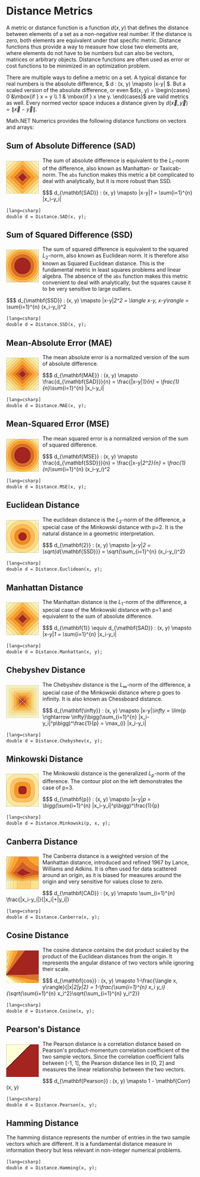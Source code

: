 Distance Metrics
================

A metric or distance function is a function $d(x,y)$ that defines the distance
between elements of a set as a non-negative real number. If the distance is zero, both elements are equivalent
under that specific metric. Distance functions thus provide a way to measure how close two elements are, where elements
do not have to be numbers but can also be vectors, matrices or arbitrary objects. Distance functions are often used
as error or cost functions to be minimized in an optimization problem.

There are multiple ways to define a metric on a set. A typical distance for real numbers is the absolute difference,
$ d : (x, y) \mapsto |x-y| $. But a scaled version of the absolute difference, or even $d(x, y) = \begin{cases} 0 &\mbox{if } x = y \\ 1 & \mbox{if } x \ne y. \end{cases}$
are valid metrics as well. Every normed vector space induces a distance given by $d(\vec x, \vec y) = \|\vec x - \vec y\|$.

Math.NET Numerics provides the following distance functions on vectors and arrays:


Sum of Absolute Difference (SAD)
--------------------------------

<img src="DistanceSAD.png" style="width:87px; height:87px; float:left; margin:10px 10px 10px 0;" />

The sum of absolute difference is equivalent to the $L_1$-norm of the difference, also known as Manhattan- or Taxicab-norm.
The `abs` function makes this metric a bit complicated to deal with analytically, but it is more robust than SSD.

$$$
d_{\mathbf{SAD}} : (x, y) \mapsto \|x-y\|_1 = \sum_{i=1}^{n} |x_i-y_i|

    [lang=csharp]
    double d = Distance.SAD(x, y);


Sum of Squared Difference (SSD)
-------------------------------

<img src="DistanceSSD.png" style="width:87px; height:87px; float:left; margin:10px 10px 10px 0;" />

The sum of squared difference is equivalent to the squared $L_2$-norm, also known as Euclidean norm.
It is therefore also known as Squared Euclidean distance.
This is the fundamental metric in least squares problems and linear algebra. The absence of the `abs`
function makes this metric convenient to deal with analytically, but the squares cause it to be very
sensitive to large outliers.

$$$
d_{\mathbf{SSD}} : (x, y) \mapsto \|x-y\|_2^2 = \langle x-y, x-y\rangle = \sum_{i=1}^{n} (x_i-y_i)^2

    [lang=csharp]
    double d = Distance.SSD(x, y);


Mean-Absolute Error (MAE)
-------------------------

<img src="DistanceMAE.png" style="width:87px; height:87px; float:left; margin:10px 10px 10px 0;" />

The mean absolute error is a normalized version of the sum of absolute difference.

$$$
d_{\mathbf{MAE}} : (x, y) \mapsto \frac{d_{\mathbf{SAD}}}{n} = \frac{\|x-y\|_1}{n} = \frac{1}{n}\sum_{i=1}^{n} |x_i-y_i|

    [lang=csharp]
    double d = Distance.MAE(x, y);


Mean-Squared Error (MSE)
------------------------

<img src="DistanceMSE.png" style="width:87px; height:87px; float:left; margin:10px 10px 10px 0;" />

The mean squared error is a normalized version of the sum of squared difference.

$$$
d_{\mathbf{MSE}} : (x, y) \mapsto \frac{d_{\mathbf{SSD}}}{n} = \frac{\|x-y\|_2^2}{n} = \frac{1}{n}\sum_{i=1}^{n} (x_i-y_i)^2

    [lang=csharp]
    double d = Distance.MSE(x, y);


Euclidean Distance
------------------

<img src="DistanceEuclidean.png" style="width:87px; height:87px; float:left; margin:10px 10px 10px 0;" />

The euclidean distance is the $L_2$-norm of the difference, a special case of the Minkowski distance with p=2.
It is the natural distance in a geometric interpretation.

$$$
d_{\mathbf{2}} : (x, y) \mapsto \|x-y\|_2 = \sqrt{d_{\mathbf{SSD}}} = \sqrt{\sum_{i=1}^{n} (x_i-y_i)^2}

    [lang=csharp]
    double d = Distance.Euclidean(x, y);


Manhattan Distance
------------------

<img src="DistanceManhattan.png" style="width:87px; height:87px; float:left; margin:10px 10px 10px 0;" />

The Manhattan distance is the $L_1$-norm of the difference, a special case of the Minkowski distance with p=1
and equivalent to the sum of absolute difference.

$$$
d_{\mathbf{1}} \equiv d_{\mathbf{SAD}} : (x, y) \mapsto \|x-y\|_1 = \sum_{i=1}^{n} |x_i-y_i|

    [lang=csharp]
    double d = Distance.Manhattan(x, y);


Chebyshev Distance
------------------

<img src="DistanceChebyshev.png" style="width:87px; height:87px; float:left; margin:10px 10px 10px 0;" />

The Chebyshev distance is the $L_\infty$-norm of the difference, a special case of the Minkowski distance
where p goes to infinity. It is also known as Chessboard distance. 

$$$
d_{\mathbf{\infty}} : (x, y) \mapsto \|x-y\|_\infty = \lim_{p \rightarrow \infty}\bigg(\sum_{i=1}^{n} |x_i-y_i|^p\bigg)^\frac{1}{p} = \max_{i} |x_i-y_i|

    [lang=csharp]
    double d = Distance.Chebyshev(x, y);


Minkowski Distance
------------------

<img src="DistanceMinkowski3.png" style="width:87px; height:87px; float:left; margin:10px 10px 10px 0;" />

The Minkowski distance is the generalized $L_p$-norm of the difference.
The contour plot on the left demonstrates the case of p=3.

$$$
d_{\mathbf{p}} : (x, y) \mapsto \|x-y\|_p = \bigg(\sum_{i=1}^{n} |x_i-y_i|^p\bigg)^\frac{1}{p}

    [lang=csharp]
    double d = Distance.Minkowski(p, x, y);


Canberra Distance
-----------------

<img src="DistanceCanberra.png" style="width:87px; height:87px; float:left; margin:10px 10px 10px 0;" />

The Canberra distance is a weighted version of the Manhattan distance, introduced and refined 1967 by Lance, Williams and Adkins.
It is often used for data scattered around an origin, as it is biased for measures around the origin and very sensitive for values close to zero.

$$$
d_{\mathbf{CAD}} : (x, y) \mapsto \sum_{i=1}^{n} \frac{|x_i-y_i|}{|x_i|+|y_i|}

    [lang=csharp]
    double d = Distance.Canberra(x, y);


Cosine Distance
---------------

<img src="DistanceCosine.png" style="width:87px; height:87px; float:left; margin:10px 10px 10px 0;" />

The cosine distance contains the dot product scaled by the product of the Euclidean distances from the origin.
It represents the angular distance of two vectors while ignoring their scale.

$$$
d_{\mathbf{cos}} : (x, y) \mapsto 1-\frac{\langle x, y\rangle}{\|x\|_2\|y\|_2} = 1-\frac{\sum_{i=1}^{n} x_i y_i}{\sqrt{\sum_{i=1}^{n} x_i^2}\sqrt{\sum_{i=1}^{n} y_i^2}}

    [lang=csharp]
    double d = Distance.Cosine(x, y);


Pearson's Distance
------------------

<img src="DistancePearson.png" style="width:87px; height:87px; float:left; margin:10px 10px 10px 0;" />

The Pearson distance is a correlation distance based on Pearson's product-momentum correlation coefficient
of the two sample vectors. Since the correlation coefficient falls between [-1, 1], the Pearson distance
lies in [0, 2] and measures the linear relationship between the two vectors.

$$$
d_{\mathbf{Pearson}} : (x, y) \mapsto 1 - \mathbf{Corr}(x, y)

    [lang=csharp]
    double d = Distance.Pearson(x, y);


Hamming Distance
----------------

The hamming distance represents the number of entries in the two sample vectors which are different.
It is a fundamental distance measure in information theory but less relevant in non-integer numerical problems.

    [lang=csharp]
    double d = Distance.Hamming(x, y);
